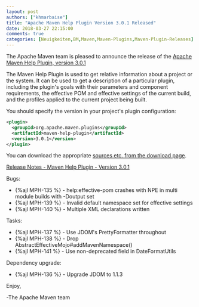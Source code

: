 ```yaml
---
layout: post
authors: ["khmarbaise"]
title: "Apache Maven Help Plugin Version 3.0.1 Released"
date: 2018-03-27 22:15:00
comments: true
categories: [Neuigkeiten,BM,Maven,Maven-Plugins,Maven-Plugin-Releases]
---
```

The Apache Maven team is pleased to announce the release of the 
[Apache Maven Help Plugin, version 3.0.1](http://maven.apache.org/plugins/maven-help-plugin/)

The Maven Help Plugin is used to get relative information about a project or
the system. It can be used to get a description of a particular plugin,
including the plugin's goals with their parameters and component requirements,
the effective POM and effective settings of the current build, and the profiles
applied to the current project being built.

You should specify the version in your project's plugin configuration:

``` xml
<plugin>
  <groupId>org.apache.maven.plugins</groupId>
  <artifactId>maven-help-plugin</artifactId>
  <version>3.0.1</version>
</plugin>
```

You can download the appropriate [sources etc. from the download page](https://maven.apache.org/plugins/maven-help-plugin/download.cgi).
 

<!-- more -->

[Release Notes - Maven Help Plugin - Version 3.0.1](https://issues.apache.org/jira/secure/ReleaseNote.jspa?projectId=12317522&version=12342960)

Bugs:

 * {%ajl MPH-135 %} - help:effective-pom crashes with NPE in multi module builds with -Doutput set
 * {%ajl MPH-139 %} - Invalid default namespace set for effective settings
 * {%ajl MPH-140 %} - Multiple XML declarations written

Tasks:

 * {%ajl MPH-137 %} - Use JDOM's PrettyFormatter throughout
 * {%ajl MPH-138 %} - Drop AbstractEffectiveMojo#addMavenNamespace()
 * {%ajl MPH-141 %} - Use non-deprecated field in DateFormatUtils

Dependency upgrade:

 * {%ajl MPH-136 %} - Upgrade JDOM to 1.1.3 

Enjoy,

-The Apache Maven team

